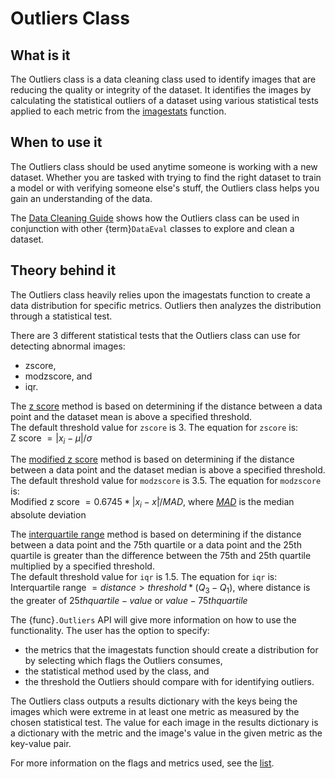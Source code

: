 # Outliers Class

## What is it

The Outliers class is a data cleaning class used to identify images that are reducing the quality or integrity of the dataset.
It identifies the images by calculating the statistical outliers of a dataset using various statistical tests applied to each metric from the [imagestats](Stats.md) function.

## When to use it

The Outliers class should be used anytime someone is working with a new dataset.
Whether you are tasked with trying to find the right dataset to train a model or with verifying someone else's stuff,
the Outliers class helps you gain an understanding of the data.

The [Data Cleaning Guide](../tutorials/EDA_Part1.ipynb) shows how the Outliers class can be used in conjunction with other {term}`DataEval` classes to explore and clean a dataset. 

## Theory behind it

The Outliers class heavily relies upon the imagestats function to create a data distribution for specific metrics.
Outliers then analyzes the distribution through a statistical test.

There are 3 different statistical tests that the Outliers class can use for detecting abnormal images:

- zscore,
- modzscore, and
- iqr.

The [z score](https://en.wikipedia.org/wiki/Standard_score) method is based on determining if the distance between a data point and the dataset mean is above a specified threshold.  
The default threshold value for `zscore` is 3. The equation for `zscore` is:  
Z score $= |x_i - \mu| / \sigma$

The [modified z score](https://www.statology.org/modified-z-score/) method is based on determining if the distance between a data point and the dataset median is above a specified threshold.  
The default threshold value for `modzscore` is 3.5. The equation for `modzscore` is:  
Modified z score $= 0.6745 * |x_i - x̃| / MAD$, where [$MAD$](https://en.wikipedia.org/wiki/Median_absolute_deviation) is the median absolute deviation

The [interquartile range](https://en.wikipedia.org/wiki/Interquartile_range) method is based on determining if the distance between a data point and the 75th quartile or a data point and the 25th quartile is greater than the difference between the 75th and 25th quartile multiplied by a specified threshold.  
The default threshold value for `iqr` is 1.5. The equation for `iqr` is:  
Interquartile range $= distance > threshold * (Q_3 - Q_1)$, where distance is the greater of $25th quartile - value$ or $value - 75th quartile$

The {func}`.Outliers` API will give more information on how to use the functionality.
The user has the option to specify:
- the metrics that the imagestats function should create a distribution for by selecting which flags the Outliers consumes,
- the statistical method used by the class, and
- the threshold the Outliers should compare with for identifying outliers.

The Outliers class outputs a results dictionary with the keys being the images which were extreme in at least one metric as measured by the chosen statistical test.
The value for each image in the results dictionary is a dictionary with the metric and the image's value in the given metric as the key-value pair.

For more information on the flags and metrics used, see the [list](DataCleaning.md#data-cleaning-metrics).